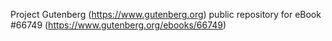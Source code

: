 Project Gutenberg (https://www.gutenberg.org) public repository for
eBook #66749 (https://www.gutenberg.org/ebooks/66749)

